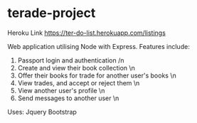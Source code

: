 # terade-project

Heroku Link
https://ter-do-list.herokuapp.com/listings

Web application utilising Node with Express. Features include:
1) Passport login and authentication /n
2) Create and view their book collection \n
3) Offer their books for trade for another user's books \n
4) View trades, and accept or reject them \n
5) View another user's profile \n
6) Send messages to another user \n

Uses:
Jquery
Bootstrap
